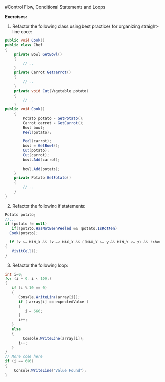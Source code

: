#Control Flow, Conditional Statements and Loops

**Exercises:**

1. Refactor the following class using best practices for organizing straight-line code:
  ```cs
  public void Cook() 
  public class Chef
  {
      private Bowl GetBowl()
      {   
          //... 
      }
      private Carrot GetCarrot()
      {
          //...
      }
      private void Cut(Vegetable potato)
      {
          //...
      }  
  public void Cook()
      {
          Potato potato = GetPotato();
          Carrot carrot = GetCarrot();
          Bowl bowl;
          Peel(potato);
                  
          Peel(carrot);
          bowl = GetBowl();
          Cut(potato);
          Cut(carrot);
          bowl.Add(carrot);
                  
          bowl.Add(potato);
      }
      private Potato GetPotato()
      {
          //...
      }
  }
  ```
  
2. Refactor the following if statements: 
  ```cs
  Potato potato;
  //... 
  if (potato != null)
     if(!potato.HasNotBeenPeeled && !potato.IsRotten)
  	Cook(potato);
  
  ```
  
  ```cs
    if (x >= MIN_X && (x =< MAX_X && ((MAX_Y >= y && MIN_Y <= y) && !shouldNotVisitCell)))
  {
     VisitCell();
  }
  ```
  
3. Refactor the following loop: 
  ```cs
  int i=0;
  for (i = 0; i < 100;) 
  {
     if (i % 10 == 0)
     {
     	Console.WriteLine(array[i]);
     	if ( array[i] == expectedValue ) 
     	{
     	   i = 666;
     	}
     	i++;
     }
     else
     {
          Console.WriteLine(array[i]);
     	i++;
     }
  }
  // More code here
  if (i == 666)
  {
      Console.WriteLine("Value Found");
  }
  ```
